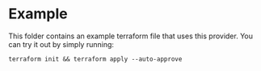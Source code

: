 # Example

This folder contains an example terraform file that uses this provider. You can try it out by simply running:

```
terraform init && terraform apply --auto-approve
```
